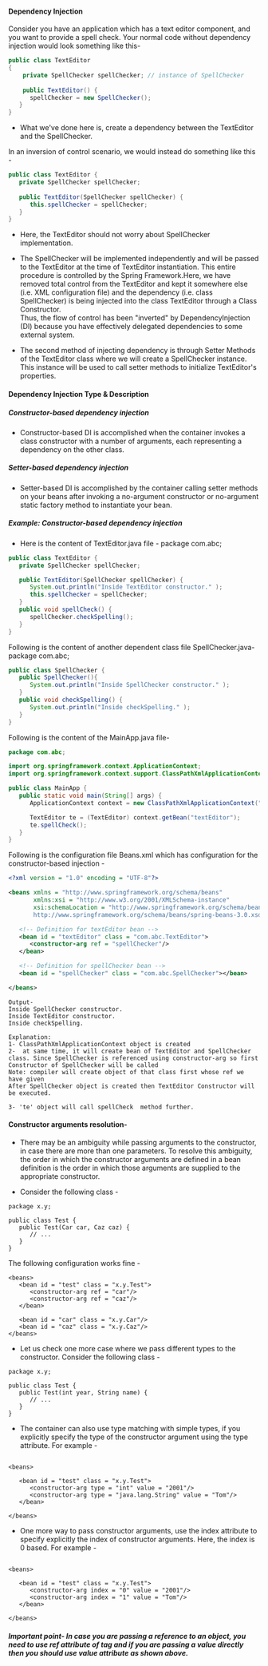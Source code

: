
#### Dependency Injection

Consider you have an application which has a text editor component, and you want to provide a spell check. Your normal code without dependency injection would look something like this-

```java
public class TextEditor 
{ 
    private SpellChecker spellChecker; // instance of SpellChecker
    
    public TextEditor() {
      spellChecker = new SpellChecker();
   }
}
```
   
- What we've done here is, create a dependency between the TextEditor and the SpellChecker.

In an inversion of control scenario, we would instead do something like this -  
```java
public class TextEditor {
   private SpellChecker spellChecker;
   
   public TextEditor(SpellChecker spellChecker) {
      this.spellChecker = spellChecker;
   }
}
```

- Here, the TextEditor should not worry about SpellChecker implementation.  
  
- The SpellChecker will be implemented independently and will be passed to the TextEditor at the time of TextEditor instantiation. This entire
  procedure is controlled by the Spring Framework.Here, we have removed total control from the TextEditor and kept it somewhere else (i.e. XML
  configuration file) and the dependency (i.e. class SpellChecker) is being injected into the class TextEditor through a Class Constructor.  
  Thus, the flow of control has been "inverted" by DependencyInjection (DI) because you have effectively delegated dependencies to some external
  system.

- The second method of injecting dependency is through Setter Methods of the TextEditor class where we will create a SpellChecker instance. This
instance will be used to call setter methods to initialize TextEditor's properties.

#### Dependency Injection Type & Description

#####  Constructor-based dependency injection

- Constructor-based DI is accomplished when the container invokes a class constructor with a number of arguments, each representing a dependency on the other class.

#####  Setter-based dependency injection

- Setter-based DI is accomplished by the container calling setter methods on your beans after invoking a no-argument constructor or no-argument static factory method to instantiate your bean.

##### Example: Constructor-based dependency injection  

- Here is the content of TextEditor.java file - package com.abc;

```java
public class TextEditor {
   private SpellChecker spellChecker;

   public TextEditor(SpellChecker spellChecker) {
      System.out.println("Inside TextEditor constructor." );
      this.spellChecker = spellChecker;
   }
   public void spellCheck() {
      spellChecker.checkSpelling();
   }
}
```
Following is the content of another dependent class file SpellChecker.java- package com.abc;

```java
public class SpellChecker {
   public SpellChecker(){
      System.out.println("Inside SpellChecker constructor." );
   }
   public void checkSpelling() {
      System.out.println("Inside checkSpelling." );
   }
}
```

Following is the content of the MainApp.java file-

```java
package com.abc;

import org.springframework.context.ApplicationContext;
import org.springframework.context.support.ClassPathXmlApplicationContext;

public class MainApp {
   public static void main(String[] args) {
      ApplicationContext context = new ClassPathXmlApplicationContext("Beans.xml");

      TextEditor te = (TextEditor) context.getBean("textEditor");
      te.spellCheck();
   }
}
```

Following is the configuration file Beans.xml which has configuration for the constructor-based injection -

```xml
<?xml version = "1.0" encoding = "UTF-8"?>

<beans xmlns = "http://www.springframework.org/schema/beans"
       xmlns:xsi = "http://www.w3.org/2001/XMLSchema-instance"
       xsi:schemaLocation = "http://www.springframework.org/schema/beans
       http://www.springframework.org/schema/beans/spring-beans-3.0.xsd">

   <!-- Definition for textEditor bean -->
   <bean id = "textEditor" class = "com.abc.TextEditor">
      <constructor-arg ref = "spellChecker"/>
   </bean>

   <!-- Definition for spellChecker bean -->
   <bean id = "spellChecker" class = "com.abc.SpellChecker"></bean>

</beans>

```

```
Output- 
Inside SpellChecker constructor.
Inside TextEditor constructor. 
Inside checkSpelling.

Explanation: 
1- ClassPathXmlApplicationContext object is created
2-  at same time, it will create bean of TextEditor and SpellChecker class. Since SpellChecker is referenced using constructor-arg so first Constructor of SpellChecker will be called
Note: compiler will create object of that class first whose ref we have given
After SpellChecker object is created then TextEditor Constructor will be executed. 

3- 'te' object will call spellCheck  method further. 

```

#### Constructor arguments resolution-

- There may be an ambiguity while passing arguments to the constructor, in case there are more than one parameters. To resolve this ambiguity, the
  order in which the constructor arguments are defined in a bean definition is the order in which those arguments are supplied to the appropriate
  constructor.

- Consider the following class -

```
package x.y;

public class Test {
   public Test(Car car, Caz caz) {
      // ...
   }
}
```
The following configuration works fine -
```
<beans>
   <bean id = "test" class = "x.y.Test">
      <constructor-arg ref = "car"/>
      <constructor-arg ref = "caz"/>
   </bean>

   <bean id = "car" class = "x.y.Car"/>
   <bean id = "caz" class = "x.y.Caz"/>
</beans>
```

- Let us check one more case where we pass different types to the constructor. Consider the following class -

```
package x.y;

public class Test {
   public Test(int year, String name) {
      // ...
   }
}
```

- The container can also use type matching with simple types, if you explicitly specify the type of the constructor argument using the type attribute. For example -

```

<beans>

   <bean id = "test" class = "x.y.Test">
      <constructor-arg type = "int" value = "2001"/>
      <constructor-arg type = "java.lang.String" value = "Tom"/>
   </bean>

</beans>
```

- One more way to pass constructor arguments, use the index attribute to specify explicitly the index of constructor arguments. Here, the index is 0 based. For example -

```

<beans>

   <bean id = "test" class = "x.y.Test">
      <constructor-arg index = "0" value = "2001"/>
      <constructor-arg index = "1" value = "Tom"/>
   </bean>

</beans>
```

##### Important point- In case you are passing a reference to an object, you need to use ref attribute of <constructor-arg> tag and if you are passing a value directly then you should use value attribute as shown above.